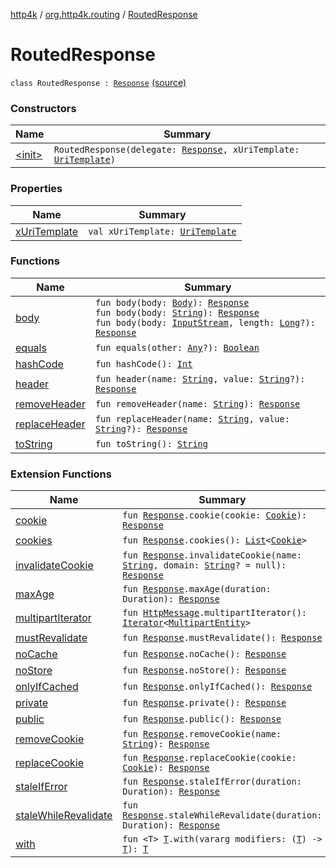 [http4k](../../index.md) / [org.http4k.routing](../index.md) / [RoutedResponse](./index.md)

# RoutedResponse

`class RoutedResponse : `[`Response`](../../org.http4k.core/-response/index.md) [(source)](https://github.com/http4k/http4k/blob/master/http4k-core/src/main/kotlin/org/http4k/routing/routing.kt#L128)

### Constructors

| Name | Summary |
|---|---|
| [&lt;init&gt;](-init-.md) | `RoutedResponse(delegate: `[`Response`](../../org.http4k.core/-response/index.md)`, xUriTemplate: `[`UriTemplate`](../../org.http4k.core/-uri-template/index.md)`)` |

### Properties

| Name | Summary |
|---|---|
| [xUriTemplate](x-uri-template.md) | `val xUriTemplate: `[`UriTemplate`](../../org.http4k.core/-uri-template/index.md) |

### Functions

| Name | Summary |
|---|---|
| [body](body.md) | `fun body(body: `[`Body`](../../org.http4k.core/-body/index.md)`): `[`Response`](../../org.http4k.core/-response/index.md)<br>`fun body(body: `[`String`](https://kotlinlang.org/api/latest/jvm/stdlib/kotlin/-string/index.html)`): `[`Response`](../../org.http4k.core/-response/index.md)<br>`fun body(body: `[`InputStream`](https://docs.oracle.com/javase/6/docs/api/java/io/InputStream.html)`, length: `[`Long`](https://kotlinlang.org/api/latest/jvm/stdlib/kotlin/-long/index.html)`?): `[`Response`](../../org.http4k.core/-response/index.md) |
| [equals](equals.md) | `fun equals(other: `[`Any`](https://kotlinlang.org/api/latest/jvm/stdlib/kotlin/-any/index.html)`?): `[`Boolean`](https://kotlinlang.org/api/latest/jvm/stdlib/kotlin/-boolean/index.html) |
| [hashCode](hash-code.md) | `fun hashCode(): `[`Int`](https://kotlinlang.org/api/latest/jvm/stdlib/kotlin/-int/index.html) |
| [header](header.md) | `fun header(name: `[`String`](https://kotlinlang.org/api/latest/jvm/stdlib/kotlin/-string/index.html)`, value: `[`String`](https://kotlinlang.org/api/latest/jvm/stdlib/kotlin/-string/index.html)`?): `[`Response`](../../org.http4k.core/-response/index.md) |
| [removeHeader](remove-header.md) | `fun removeHeader(name: `[`String`](https://kotlinlang.org/api/latest/jvm/stdlib/kotlin/-string/index.html)`): `[`Response`](../../org.http4k.core/-response/index.md) |
| [replaceHeader](replace-header.md) | `fun replaceHeader(name: `[`String`](https://kotlinlang.org/api/latest/jvm/stdlib/kotlin/-string/index.html)`, value: `[`String`](https://kotlinlang.org/api/latest/jvm/stdlib/kotlin/-string/index.html)`?): `[`Response`](../../org.http4k.core/-response/index.md) |
| [toString](to-string.md) | `fun toString(): `[`String`](https://kotlinlang.org/api/latest/jvm/stdlib/kotlin/-string/index.html) |

### Extension Functions

| Name | Summary |
|---|---|
| [cookie](../../org.http4k.core.cookie/cookie.md) | `fun `[`Response`](../../org.http4k.core/-response/index.md)`.cookie(cookie: `[`Cookie`](../../org.http4k.core.cookie/-cookie/index.md)`): `[`Response`](../../org.http4k.core/-response/index.md) |
| [cookies](../../org.http4k.core.cookie/cookies.md) | `fun `[`Response`](../../org.http4k.core/-response/index.md)`.cookies(): `[`List`](https://kotlinlang.org/api/latest/jvm/stdlib/kotlin.collections/-list/index.html)`<`[`Cookie`](../../org.http4k.core.cookie/-cookie/index.md)`>` |
| [invalidateCookie](../../org.http4k.core.cookie/invalidate-cookie.md) | `fun `[`Response`](../../org.http4k.core/-response/index.md)`.invalidateCookie(name: `[`String`](https://kotlinlang.org/api/latest/jvm/stdlib/kotlin/-string/index.html)`, domain: `[`String`](https://kotlinlang.org/api/latest/jvm/stdlib/kotlin/-string/index.html)`? = null): `[`Response`](../../org.http4k.core/-response/index.md) |
| [maxAge](../../org.http4k.core/max-age.md) | `fun `[`Response`](../../org.http4k.core/-response/index.md)`.maxAge(duration: Duration): `[`Response`](../../org.http4k.core/-response/index.md) |
| [multipartIterator](../../org.http4k.core/multipart-iterator.md) | `fun `[`HttpMessage`](../../org.http4k.core/-http-message/index.md)`.multipartIterator(): `[`Iterator`](https://kotlinlang.org/api/latest/jvm/stdlib/kotlin.collections/-iterator/index.html)`<`[`MultipartEntity`](../../org.http4k.core/-multipart-entity/index.md)`>` |
| [mustRevalidate](../../org.http4k.core/must-revalidate.md) | `fun `[`Response`](../../org.http4k.core/-response/index.md)`.mustRevalidate(): `[`Response`](../../org.http4k.core/-response/index.md) |
| [noCache](../../org.http4k.core/no-cache.md) | `fun `[`Response`](../../org.http4k.core/-response/index.md)`.noCache(): `[`Response`](../../org.http4k.core/-response/index.md) |
| [noStore](../../org.http4k.core/no-store.md) | `fun `[`Response`](../../org.http4k.core/-response/index.md)`.noStore(): `[`Response`](../../org.http4k.core/-response/index.md) |
| [onlyIfCached](../../org.http4k.core/only-if-cached.md) | `fun `[`Response`](../../org.http4k.core/-response/index.md)`.onlyIfCached(): `[`Response`](../../org.http4k.core/-response/index.md) |
| [private](../../org.http4k.core/private.md) | `fun `[`Response`](../../org.http4k.core/-response/index.md)`.private(): `[`Response`](../../org.http4k.core/-response/index.md) |
| [public](../../org.http4k.core/public.md) | `fun `[`Response`](../../org.http4k.core/-response/index.md)`.public(): `[`Response`](../../org.http4k.core/-response/index.md) |
| [removeCookie](../../org.http4k.core.cookie/remove-cookie.md) | `fun `[`Response`](../../org.http4k.core/-response/index.md)`.removeCookie(name: `[`String`](https://kotlinlang.org/api/latest/jvm/stdlib/kotlin/-string/index.html)`): `[`Response`](../../org.http4k.core/-response/index.md) |
| [replaceCookie](../../org.http4k.core.cookie/replace-cookie.md) | `fun `[`Response`](../../org.http4k.core/-response/index.md)`.replaceCookie(cookie: `[`Cookie`](../../org.http4k.core.cookie/-cookie/index.md)`): `[`Response`](../../org.http4k.core/-response/index.md) |
| [staleIfError](../../org.http4k.core/stale-if-error.md) | `fun `[`Response`](../../org.http4k.core/-response/index.md)`.staleIfError(duration: Duration): `[`Response`](../../org.http4k.core/-response/index.md) |
| [staleWhileRevalidate](../../org.http4k.core/stale-while-revalidate.md) | `fun `[`Response`](../../org.http4k.core/-response/index.md)`.staleWhileRevalidate(duration: Duration): `[`Response`](../../org.http4k.core/-response/index.md) |
| [with](../../org.http4k.core/with.md) | `fun <T> `[`T`](../../org.http4k.core/with.md#T)`.with(vararg modifiers: (`[`T`](../../org.http4k.core/with.md#T)`) -> `[`T`](../../org.http4k.core/with.md#T)`): `[`T`](../../org.http4k.core/with.md#T) |
